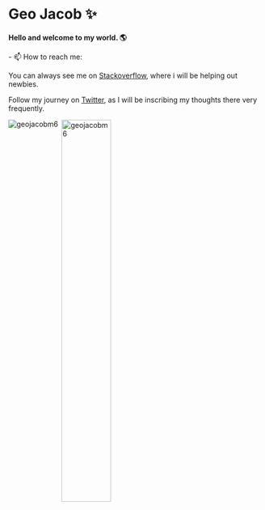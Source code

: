 # Geo Jacob :sparkles:

**Hello and welcome to my world. :earth_americas:**



 

<!--
**geojacobm6/geojacobm6** is a ✨ _special_ ✨ repository because its `README.md` (this file) appears on your GitHub profile.

Here are some ideas to get you started:

- 🔭 I’m currently working on ...
- 🌱 I’m currently learning ...
- 👯 I’m looking to collaborate on ...
- 🤔 I’m looking for help with ...
- 💬 Ask me about ...

- 😄 Pronouns: ...
- ⚡ Fun fact: ...
-->


<p align="left">
- 📫 How to reach me:
</p>
<p align="center">

 You can always see me on [Stackoverflow](https://stackoverflow.com/users/3168421/geo-jacob), where i will be helping out newbies. 
  
  </p>
  <p align="center">

 Follow my journey on [Twitter](https://twitter.com/intent/follow?screen_name=geojacobm6), as I will be inscribing my thoughts there very frequently. 
  
  </p>



<p><img align="left" src="https://github-readme-stats.vercel.app/api/top-langs?username=geojacobm6&show_icons=true&locale=en&layout=compact" alt="geojacobm6" /></p>

<p>&nbsp;<img align="center" width=44% src="https://github-readme-stats.vercel.app/api?username=geojacobm6&show_icons=true&locale=en&count_private=true" alt="geojacobm6" /></p>
<!--
[![Twitter Follow](https://img.shields.io/twitter/follow/geojacobm6?label=People%20following%20me%20on%20Twitter&style=social)](https://twitter.com/intent/follow?screen_name=geojacobm6)

<p align="left">
<a href="https://stackexchange.com/users/3820159"><img src="https://stackexchange.com/users/flair/3820159.png?theme=dark" alt="profile for Geo Jacob on Stack Exchange, a network of free, community-driven Q&amp;A sites" title="profile for Geo Jacob on Stackoverflow, a network of free, community-driven Q&amp;A sites"></a>
</p>

-->
